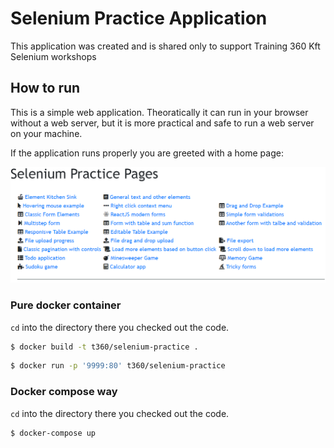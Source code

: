 # Selenium Practice Application
This application was created and is shared only to support Training 360 Kft Selenium workshops

## How to run

This is a simple web application. Theoratically it can run in your browser without a web server, but it is more practical and safe to run a web server on your machine.

If the application runs properly you are greeted with a home page:


![assets/home.png](assets/home.png)

### Pure docker container 

`cd` into the directory there you checked out the code.

```bash
$ docker build -t t360/selenium-practice .
```

```bash
$ docker run -p '9999:80' t360/selenium-practice 
```

### Docker compose way

`cd` into the directory there you checked out the code.

```bash
$ docker-compose up
```